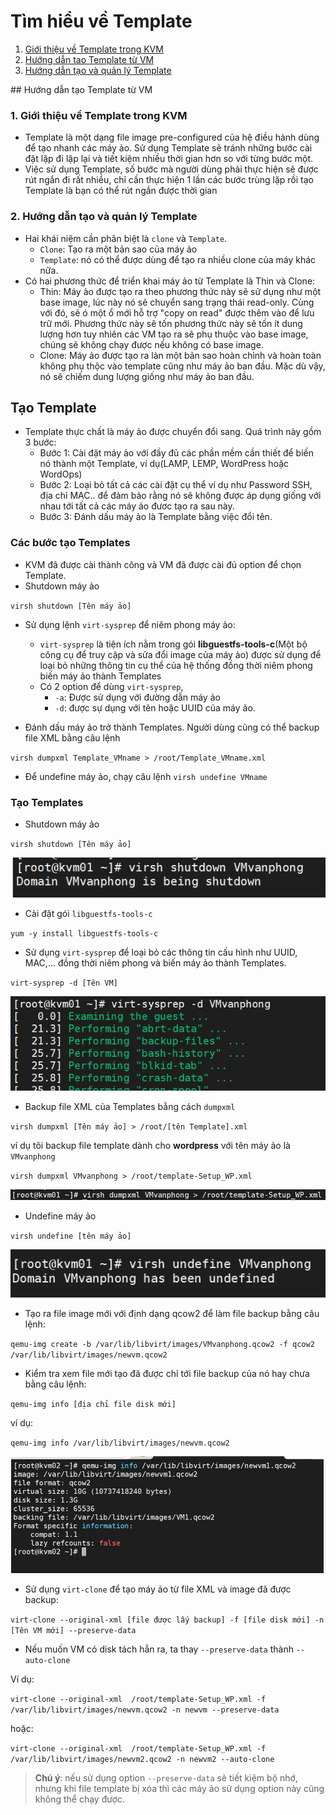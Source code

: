 # Tìm hiểu về Template 
1. [Giới thiệu về Template trong KVM](#1)
2. [Hướng dẫn tao Template từ VM](#2)
3. [Hướng dẫn tạo và quản lý Template](#3)

<a name="1">
## Hướng dẫn tạo Template từ VM

### 1. Giới thiệu về Template trong KVM
* Template là một dạng file image pre-configured của hệ điều hành dùng để tạo nhanh các máy ảo. Sử dụng Template sẽ tránh những bước cài đặt lặp đi lặp lại và tiết kiệm nhiều thời gian hơn so với từng bước một.
* Việc sử dụng Template, số bước mà người dùng phải thực hiện sẽ được rút ngắn đi rất nhiều, chỉ cần thực hiện 1 lần các bước trùng lặp rồi tạo Template là bạn có thể rút ngắn được thời gian

### 2. Hướng dẫn tạo và quản lý Template
* Hai khái niệm cần phân biệt là `clone` và `Template`.
  * `Clone`: Tạo ra một bản sao của máy ảo
  * `Template`: nó có thể được dùng để tạo ra nhiều clone của máy khác nữa.
* Có hai phương thức để triển khai máy ảo từ Template là Thin và Clone:
  * Thin: Máy ảo được tạo ra theo phương thức này sẽ sử dụng như một base image, lúc này nó sẽ chuyển sang trạng thái read-only. Cùng với đó, sẽ ó một ổ mới hỗ trợ "copy on read" được thêm vào để lưu trữ mới. Phương thức này sẽ tốn phương thức này sẽ tốn ít dung lượng hơn tuy nhiên các VM tạo ra sẽ phụ thuộc vào base image, chúng sẽ không chạy được nếu không có base image.
  * Clone: Máy ảo được tạo ra làn một bản sao hoàn chỉnh và hoàn toàn không phụ thộc vào template cũng như máy ảo ban đầu. Mặc dù vậy, nó sẽ chiếm dung lượng giống như máy ảo ban đầu.
<a name="2">

## Tạo Template
* Template thực chất là máy ảo được chuyển đổi sang. Quá trình này gồm 3 bước:
  * Bước 1: Cài đặt máy ảo với đầy đủ các phần mềm cần thiết để biến nó thành một Template, ví dụ(LAMP, LEMP, WordPress hoặc WordOps)
  * Bước 2: Loại bỏ tất cả các cài đặt cụ thể ví dụ như Password SSH, địa chỉ MAC.. để đảm bảo rằng nó sẽ không được áp dụng giống với nhau tới tất cả các máy ảo đươc tạo ra sau này.
  * Bước 3: Đánh dấu máy ảo là Template bằng việc đổi tên.
<a name="3">

### Các bước tạo Templates

* KVM đã được cài thành công và VM đã được cài đủ option để chọn Template.
* Shutdown máy ảo

`virsh shutdown [Tên máy ảo]`
* Sử dụng lệnh `virt-sysprep` để niêm phong máy ảo:
  * `virt-sysprep` là tiện ích nằm trong gói **libguestfs-tools-c**(Một bộ công cụ để truy cập và sửa đổi image của máy ảo) được sử dụng để loại bỏ những thông tin cụ thể của hệ thống đồng thời niêm phong biến máy ảo thành Templates 
  * Có 2 option để dùng `virt-sysprep`, 
    * `-a`: Được sử dụng với đường dẫn máy ảo
    * `-d`: được sự dụng với tên hoặc UUID của máy ảo.

* Đánh dấu máy ảo trở thành Templates. Người dùng cũng có thể backup file XML bằng câu lệnh

`virsh dumpxml Template_VMname > /root/Template_VMname.xml`

* Để undefine máy ảo, chạy câu lệnh `virsh undefine VMname`

### Tạo Templates
* Shutdown máy ảo

`virsh shutdown [Tên máy ảo]`

![huydv](../image/Screenshot_131.png)
* Cài đặt gói `libguestfs-tools-c`

`yum -y install libguestfs-tools-c`
* Sử dụng `virt-sysprep` để loại bỏ các thông tin cấu hình như UUID, MAC,... đồng thời niêm phong và biến máy ảo thành Templates.

`virt-sysprep -d [Tên VM]`

![huydv](../image/Screenshot_132.png)

* Backup file XML của Templates bằng cách `dumpxml`

`virsh dumpxml [Tên máy ảo] > /root/[tên Template].xml`

ví dụ tôi backup file template dành cho **wordpress** với tên máy ảo là `VMvanphong`

`virsh dumpxml VMvanphong > /root/template-Setup_WP.xml`

![huydv](../image/Screenshot_133.png)

* Undefine máy ảo

`virsh undefine [tên máy ảo]`

![huydv](../image/Screenshot_134.png)

* Tạo ra file image mới với định dạng qcow2 để làm file backup bằng câu lệnh: 

`qemu-img create -b /var/lib/libvirt/images/VMvanphong.qcow2 -f qcow2 /var/lib/libvirt/images/newvm.qcow2`

* Kiểm tra xem file mới tạo đã được chỉ tới file backup của nó hay chưa bằng câu lệnh:

`qemu-img info [địa chỉ file disk mới]`

ví dụ:

`qemu-img info /var/lib/libvirt/images/newvm.qcow2`

![huydv](../image/Screenshot_135.png)
* Sử dụng `virt-clone` để tạo máy ảo từ file XML và image đã được backup:

`virt-clone --original-xml [file được lấy backup] -f [file disk mới] -n [Tên VM mới] --preserve-data`

  * Nếu muốn VM có disk tách hẳn ra, ta thay `--preserve-data` thành `--auto-clone`

Ví dụ:

`virt-clone --original-xml  /root/template-Setup_WP.xml -f /var/lib/libvirt/images/newvm.qcow2 -n newvm --preserve-data`

hoặc:

`virt-clone --original-xml  /root/template-Setup_WP.xml -f /var/lib/libvirt/images/newvm2.qcow2 -n newvm2 --auto-clone`

>**Chú ý**: nếu sử dụng option `--preserve-data` sẽ tiết kiệm bộ nhớ, nhưng khi file template bị xóa thì các máy ảo sử dụng option này cũng không thể chạy được.

